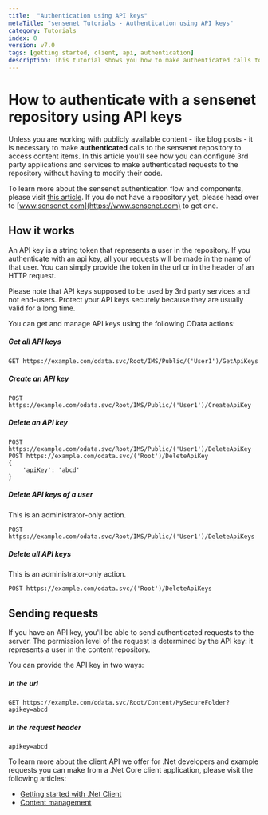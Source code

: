 ```yaml
---
title:  "Authentication using API keys"
metaTitle: "sensenet Tutorials - Authentication using API keys"
category: Tutorials
index: 0
version: v7.0
tags: [getting started, client, api, authentication]
description: This tutorial shows you how to make authenticated calls to sensenet using API keys.
---
```


# How to authenticate with a sensenet repository using API keys
Unless you are working with publicly available content - like blog posts - it is necessary to make **authenticated** calls to the sensenet repository to access content items. In this article you'll see how you can configure 3rd party applications and services to make authenticated requests to the repository without having to modify their code.

<note severity="info">To learn more about the sensenet authentication flow and components, please visit [this article](/concepts/basics/06-authentication).
If you do not have a repository yet, please head over to [www.sensenet.com](https://www.sensenet.com) to get one.</note>

## How it works
An API key is a string token that represents a user in the repository. If you authenticate with an api key, all your requests will be made in the name of that user. You can simply provide the token in the url or in the header of an HTTP request.

<note severity="info">Please note that API keys supposed to be used by 3rd party services and not end-users. Protect your API keys securely because they are usually valid for a long time.</note>

You can get and manage API keys using the following OData actions:

##### Get all API keys
```
GET https://example.com/odata.svc/Root/IMS/Public/('User1')/GetApiKeys
```
##### Create an API key
```
POST https://example.com/odata.svc/Root/IMS/Public/('User1')/CreateApiKey
```
##### Delete an API key
```
POST https://example.com/odata.svc/Root/IMS/Public/('User1')/DeleteApiKey
POST https://example.com/odata.svc/('Root')/DeleteApiKey
{
    'apiKey': 'abcd'
}
```
##### Delete API keys of a user
This is an administrator-only action.
```
POST https://example.com/odata.svc/Root/IMS/Public/('User1')/DeleteApiKeys
```
##### Delete all API keys
This is an administrator-only action.
```
POST https://example.com/odata.svc/('Root')/DeleteApiKeys
```

## Sending requests
If you have an API key, you'll be able to send authenticated requests to the server. The permission level of the request is determined by the API key: it represents a user in the content repository.

You can provide the API key in two ways:

##### In the url
```
GET https://example.com/odata.svc/Root/Content/MySecureFolder?apikey=abcd
```
##### In the request header
```
apikey=abcd
```

To learn more about the client API we offer for .Net developers and example requests you can make from a .Net Core client application, please visit the following articles:

- [Getting started with .Net Client](/tutorials/getting-started/getting-started-dotnet)
- [Content management](/api-docs/content-management) 
